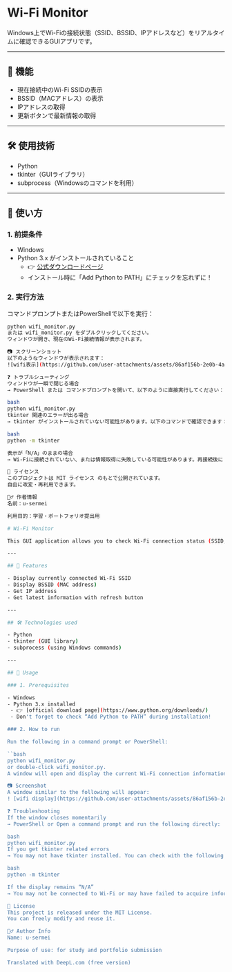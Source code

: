 # Wi-Fi Monitor

Windows上でWi-Fiの接続状態（SSID、BSSID、IPアドレスなど）をリアルタイムに確認できるGUIアプリです。

---

## 📌 機能

- 現在接続中のWi-Fi SSIDの表示  
- BSSID（MACアドレス）の表示  
- IPアドレスの取得  
- 更新ボタンで最新情報の取得  

---

## 🛠 使用技術

- Python  
- tkinter（GUIライブラリ）  
- subprocess（Windowsのコマンドを利用）  

---

## 🚀 使い方

### 1. 前提条件

- Windows  
- Python 3.x がインストールされていること  
  - 👉 [公式ダウンロードページ](https://www.python.org/downloads/)  
  - インストール時に「Add Python to PATH」にチェックを忘れずに！

### 2. 実行方法

コマンドプロンプトまたはPowerShellで以下を実行：

```bash
python wifi_monitor.py
または wifi_monitor.py をダブルクリックしてください。
ウィンドウが開き、現在のWi-Fi接続情報が表示されます。

📷 スクリーンショット
以下のようなウィンドウが表示されます：
![wifi表示](https://github.com/user-attachments/assets/86af156b-2e0b-4a5d-a75c-8fa59a66967a)

❓ トラブルシューティング
ウィンドウが一瞬で閉じる場合
→ PowerShell または コマンドプロンプトを開いて、以下のように直接実行してください：

bash
python wifi_monitor.py
tkinter 関連のエラーが出る場合
→ tkinter がインストールされていない可能性があります。以下のコマンドで確認できます：

bash
python -m tkinter

表示が「N/A」のままの場合
→ Wi-Fiに接続されていない、または情報取得に失敗している可能性があります。再接続後に「更新」ボタンを押してください。

🪪 ライセンス
このプロジェクトは MIT ライセンス のもとで公開されています。
自由に改変・再利用できます。

🙋‍♂️ 作者情報
名前：u-sermei

利用目的：学習・ポートフォリオ提出用

# Wi-Fi Monitor 

This GUI application allows you to check Wi-Fi connection status (SSID, BSSID, IP address, etc.) in real time on Windows.

--- 

## 📌 Features 

- Display currently connected Wi-Fi SSID 
- Display BSSID (MAC address) 
- Get IP address 
- Get latest information with refresh button 

--- 

## 🛠 Technologies used 

- Python 
- tkinter (GUI library) 
- subprocess (using Windows commands) 

--- 

## 🚀 Usage 

### 1. Prerequisites 

- Windows 
- Python 3.x installed 
 - 👉 [official download page](https://www.python.org/downloads/) 
 - Don't forget to check “Add Python to PATH” during installation!

### 2. How to run 

Run the following in a command prompt or PowerShell: 

``bash 
python wifi_monitor.py 
or double-click wifi_monitor.py.
A window will open and display the current Wi-Fi connection information.

📷 Screenshot 
A window similar to the following will appear: 
! [wifi display](https://github.com/user-attachments/assets/86af156b-2e0b-4a5d-a75c-8fa59a66967a) 

❓ Troubleshooting 
If the window closes momentarily 
→ PowerShell or Open a command prompt and run the following directly: 

bash 
python wifi_monitor.py 
If you get tkinter related errors 
→ You may not have tkinter installed. You can check with the following command: 

bash 
python -m tkinter 

If the display remains “N/A” 
→ You may not be connected to Wi-Fi or may have failed to acquire information. Please press the “Update” button after reconnecting.

🪪 License 
This project is released under the MIT License.
You can freely modify and reuse it.

🙋‍♂️ Author Info 
Name: u-sermei 

Purpose of use: for study and portfolio submission

Translated with DeepL.com (free version)


